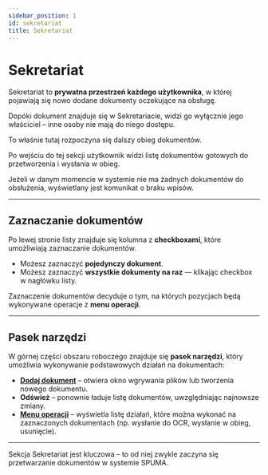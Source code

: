 ```yaml
---
sidebar_position: 1
id: sekretariat
title: Sekretariat
---
```


# Sekretariat

Sekretariat to **prywatna przestrzeń każdego użytkownika**, w której pojawiają się nowo dodane dokumenty oczekujące na obsługę.

Dopóki dokument znajduje się w Sekretariacie, widzi go wyłącznie jego właściciel – inne osoby nie mają do niego dostępu.  

To właśnie tutaj rozpoczyna się dalszy obieg dokumentów.  

Po wejściu do tej sekcji użytkownik widzi listę dokumentów gotowych do przetworzenia i wysłania w obieg.  

Jeżeli w danym momencie w systemie nie ma żadnych dokumentów do obsłużenia, wyświetlany jest komunikat o braku wpisów.

---

## Zaznaczanie dokumentów

Po lewej stronie listy znajduje się kolumna z **checkboxami**, które umożliwiają zaznaczanie dokumentów.  
- Możesz zaznaczyć **pojedynczy dokument**.  
- Możesz zaznaczyć **wszystkie dokumenty na raz** — klikając checkbox w nagłówku listy.  

Zaznaczenie dokumentów decyduje o tym, na których pozycjach będą wykonywane operacje z **menu operacji**.

---

## Pasek narzędzi

W górnej części obszaru roboczego znajduje się **pasek narzędzi**, który umożliwia wykonywanie podstawowych działań na dokumentach:

- [**Dodaj dokument**](docs/Sekretariat/dodawanie-dokumentow.mdx) – otwiera okno wgrywania plików lub tworzenia nowego dokumentu.  
- **Odśwież** – ponownie ładuje listę dokumentów, uwzględniając najnowsze zmiany.  
- [**Menu operacji**](docs/Sekretariat/operacje-na-dodanych-dokumentach.md) – wyświetla listę działań, które można wykonać na zaznaczonych dokumentach (np. wysłanie do OCR, wysłanie w obieg, usunięcie).

---

Sekcja Sekretariat jest kluczowa – to od niej zwykle zaczyna się przetwarzanie dokumentów w systemie SPUMA.
